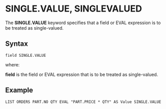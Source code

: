 # SINGLE.VALUE, SINGLEVALUED  

<PageHeader />

The **SINGLE.VALUE** keyword specifies that a field or EVAL expression is to be treated as single-valued.

## Syntax

```
field SINGLE.VALUE
```

where:

**field** is the field or EVAL expression that is to be treated as single-valued.

## Example

```
LIST ORDERS PART.NO QTY EVAL "PART.PRICE * QTY" AS Value SINGLE.VALUE
```

<PageFooter />
